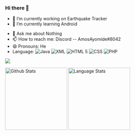 ### Hi there 👋

<!--
**Amosayomide/Amosayomide** is a ✨ _special_ ✨ repository because its `README.md` (this file) appears on your GitHub profile.

Here are some ideas to get you started:
-->
- 🔭 I’m currently working on Earthquake Tracker
- 🌱 I’m currently learning Android
<!-- - 👯 I’m looking to collaborate on ...
- 🤔 I’m looking for help with ...
-->
- 💬 Ask me about Nothing
- 📫 How to reach me: Discord -- AmosAyomide#8042
- 😄 Pronouns: He
- Language: ![Java](https://img.shields.io/badge/Java-8-blue.svg)  ![XML](https://img.shields.io/badge/XML-blue.svg) ![HTML 5](https://img.shields.io/badge/HTML-5-orange.svg) ![CSS](https://img.shields.io/badge/CSS-blue.svg) ![PHP](https://img.shields.io/badge/PHP-blue.svg)

 ![](https://visitor-badge.glitch.me/badge?page_id=Amosayomide)

<img src="https://github-readme-stats.vercel.app/api?username=Amosayomide&include_all_commits=true&custom_title=Github%20Stats&count_private=true&show_icons=true" height="200px" alt="Github Stats"> <img src="https://github-readme-stats.vercel.app/api/top-langs/?username=mrepol742&layout=compact&custom_title=Language%20Stats" height="200px" alt="Language Stats"> 

